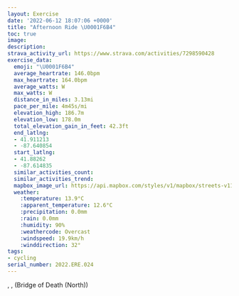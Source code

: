 ```yaml
---
layout: Exercise
date: '2022-06-12 18:07:06 +0000'
title: "Afternoon Ride \U0001F6B4"
toc: true
image:
description:
strava_activity_url: https://www.strava.com/activities/7298590428
exercise_data:
  emoji: "\U0001F6B4"
  average_heartrate: 146.0bpm
  max_heartrate: 164.0bpm
  average_watts: W
  max_watts: W
  distance_in_miles: 3.13mi
  pace_per_mile: 4m45s/mi
  elevation_high: 186.7m
  elevation_low: 178.0m
  total_elevation_gain_in_feet: 42.3ft
  end_latlng:
  - 41.911213
  - -87.640854
  start_latlng:
  - 41.88262
  - -87.614835
  similar_activities_count:
  similar_activities_trend:
  mapbox_image_url: https://api.mapbox.com/styles/v1/mapbox/streets-v11/static/path-5+787af2-1.0(kes~FvgwuOAc%40G_%40ScAQo%40%5D%7D%40M%5Bc%40q%40IIe%40SWCg%40%40WEMGw%40Ao%40DUAYRM%40UFK%40UCa%40J_%40AODO%3F_%40F%5DBa%40%3FcALY%3Fy%40ZcALm%40VWVg%40JGAGEy%40HDOSD%5DEODU%40%5DKe%40ZMEKQYGc%40Mm%40Iq%40%3FkC%3Fc%40ROAS%40k%40%3Fm%40JGDc%40EKBYCW%40WGIKUKsA%40_ALi%40PeB~%40qDlCUT%7D%40d%40uCfBe%40%60%40m%40VoCzAaDnBwBvAkKdG%7BAx%40w%40f%40e%40%5COPU%5EY%7C%40MrAW%7CFSdBq%40lB%5Dl%40q%40~%40_%40Z_%40Rw%40XgFfA%5DLm%40LuGjBuGlAuAPmC%60%40%7DCZiBBkAAWAWESKa%40%5Dm%40QS%3FSHECOBGHo%40%3FCD%40Fd%40%7C%40DBGbEYHS%40EBEJDTFDHPOAEHHNDT%40DHDBFBd%40DHA%5CFRAf%40%40DOtA%3FLBVERGHAHJN%40LAf%40D%5CAZDl%40AH%40%5CHv%40BZAJDH%40H%3F%5EBNCNBx%40%3Fb%40%40f%40CN%40bCCd%40D%5ECbADLGl%40MPJX%3FPCLDjBAr%40DFBJGZCFARFn%40APCH%40PC%5CBVCb%40%40fCAhB%40%5EA%7CD%40tBD%60%40%40pBBb%40CbA%40%7C%40%40LDJC%5C%3F~%40EV),pin-s-s+e5b22e(-87.61484,41.88262),pin-s-f+89ae00(-87.64086000000003,41.91120999999997)/auto/800x800?access_token=pk.eyJ1Ijoiam9zaGJlY2ttYW4iLCJhIjoiY205eWR2aDd1MWZ6djJrbXc4a3M0bWZleiJ9.XiG9OWkNcZk2QzjJbxLB4A
  weather:
    :temperature: 13.9°C
    :apparent_temperature: 12.6°C
    :precipitation: 0.0mm
    :rain: 0.0mm
    :humidity: 90%
    :weathercode: Overcast
    :windspeed: 19.9km/h
    :winddirection: 32°
tags:
- cycling
serial_number: 2022.ERE.024
---
```

, ,  (Bridge of Death (North))
